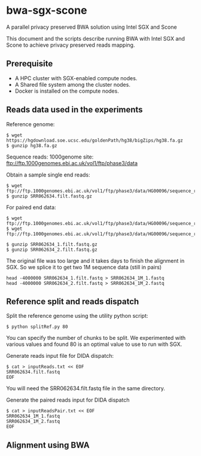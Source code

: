 # bwa-sgx-scone
A parallel privacy preserved BWA solution using Intel SGX and Scone

This document and the scripts describe running BWA with Intel SGX and Scone to achieve privacy preserved reads mapping.

## Prerequisite
 - A HPC cluster with SGX-enabled compute nodes.
 - A Shared file system among the cluster nodes.
 - Docker is installed on the compute nodes.
 
## Reads data used in the experiments

Reference genome:
```
$ wget https://hgdownload.soe.ucsc.edu/goldenPath/hg38/bigZips/hg38.fa.gz
$ gunzip hg38.fa.gz
```

Sequence reads:
1000genome site:
ftp://ftp.1000genomes.ebi.ac.uk/vol1/ftp/phase3/data

Obtain a sample single end reads:
```
$ wget ftp://ftp.1000genomes.ebi.ac.uk/vol1/ftp/phase3/data/HG00096/sequence_read/SRR062634.filt.fastq.gz
$ gunzip SRR062634.filt.fastq.gz
```

For paired end data:
```
$ wget ftp://ftp.1000genomes.ebi.ac.uk/vol1/ftp/phase3/data/HG00096/sequence_read/SRR062634_1.filt.fastq.gz
$ wget ftp://ftp.1000genomes.ebi.ac.uk/vol1/ftp/phase3/data/HG00096/sequence_read/SRR062634_2.filt.fastq.gz

$ gunzip SRR062634_1.filt.fastq.gz
$ gunzip SRR062634_2.filt.fastq.gz
```

The original file was too large and it takes days to finish the alignment in SGX. So we splice it to get two 1M sequence data (still in pairs)
```
head -4000000 SRR062634_1.filt.fastq > SRR062634_1M_1.fastq
head -4000000 SRR062634_2.filt.fastq > SRR062634_1M_2.fastq
```

## Reference split and reads dispatch
Split the reference genome using the utility python script:
```
$ python splitRef.py 80
```
You can specify the number of chunks to be split. We experimented with various values and found 80 is an optimal value to use to run with SGX.

Generate reads input file for DIDA dispatch:
```
$ cat > inputReads.txt << EOF
SRR062634.filt.fastq
EOF
```

You will need the SRR062634.filt.fastq file in the same directory.

Generate the paired reads input for DIDA dispatch
```
$ cat > inputReadsPair.txt << EOF
SRR062634_1M_1.fastq
SRR062634_1M_2.fastq
EOF
```

## Alignment using BWA
